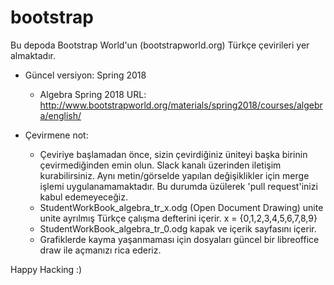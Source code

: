 # bootstrap
Bu depoda Bootstrap World'un (bootstrapworld.org) Türkçe çevirileri yer almaktadır. 

- Güncel versiyon: Spring 2018 
    + Algebra Spring 2018 URL: http://www.bootstrapworld.org/materials/spring2018/courses/algebra/english/

- Çevirmene not:
   + Çeviriye başlamadan önce, sizin çevirdiğiniz üniteyi başka birinin çevirmediğinden emin olun. Slack kanalı üzerinden iletişim kurabilirsiniz. Aynı metin/görselde yapılan değişiklikler için merge işlemi uygulanamamaktadır. Bu durumda üzülerek 'pull request'inizi kabul edemeyeceğiz.
   + StudentWorkBook_algebra_tr_x.odg (Open Document Drawing) unite unite ayrılmış Türkçe çalışma defterini içerir. x = {0,1,2,3,4,5,6,7,8,9}
   + StudentWorkBook_algebra_tr_0.odg kapak ve içerik sayfasını içerir.  
   + Grafiklerde kayma yaşanmaması için dosyaları güncel bir libreoffice draw ile açmanızı rica ederiz.

Happy Hacking :)
